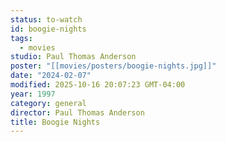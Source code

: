 ```yaml
---
status: to-watch
id: boogie-nights
tags:
  - movies
studio: Paul Thomas Anderson
poster: "[[movies/posters/boogie-nights.jpg]]"
date: "2024-02-07"
modified: 2025-10-16 20:07:23 GMT-04:00
year: 1997
category: general
director: Paul Thomas Anderson
title: Boogie Nights
---
```

